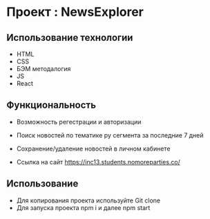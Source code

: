 # Проект : NewsExplorer

## Использование технологии

* HTML
* CSS
* БЭМ методалогия
* JS
* React

## Функциональность
* Возможность регестрации и авторизации 
* Поиск новостей по тематике ру сегмента за последние 7 дней
* Сохранение/удаление новостей в личном кабинете

* Ссылка на сайт https://inc13.students.nomoreparties.co/

## Использование 
* Для копирования проекта используйте Git clone
* Для запуска проекта npm i и далее npm start
